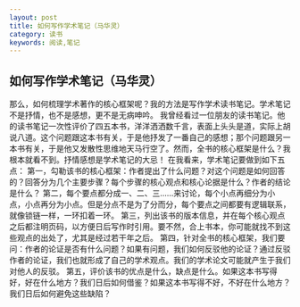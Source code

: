 ```yaml
---
layout: post
title: 如何写作学术笔记（马华灵）
category: 读书
keywords: 阅读,笔记
---
```


## 如何写作学术笔记（马华灵）

那么，如何梳理学术著作的核心框架呢？我的方法是写作学术读书笔记。学术笔记不是抒情，也不是感想，更不是无病呻吟。
我曾经看过一位朋友的读书笔记。他的读书笔记一次性评价了四五本书，洋洋洒洒数千言，表面上头头是道，实际上胡说八道。这个问题跟这本书有关，于是他抒发了一番自己的感想；那个问题跟另一本书有关，于是他又发散性思维地天马行空了。然而，全书的核心框架是什么？我根本就看不到。抒情感想是学术笔记的大忌！
在我看来，学术笔记要做到如下五点：
第一，勾勒该书的核心框架：作者提出了什么问题？对这个问题是如何回答的？回答分为几个主要步骤？每个步骤的核心观点和核心论据是什么？作者的结论是什么？
第二，每个要点都分成一、二、三……来讨论，每个小点再细分为小点，小点再分为小点。但是分点不是为了分而分，每个要点之间都要有逻辑联系，就像锁链一样，一环扣着一环。
第三，列出该书的版本信息，并在每个核心观点之后都注明页码，以方便日后写作时引用。要不然，合上书本，你可能就找不到这些观点的出处了，尤其是经过若干年之后。
第四，针对全书的核心框架，我们要问：作者的论证是否有什么问题？如果有问题，我们如何反驳他的论证？通过反驳作者的论证，我们也就形成了自己的学术观点。我们的学术论文可能就产生于我们对他人的反驳。
第五，评价该书的优点是什么，缺点是什么。如果这本书写得好，好在什么地方？我们日后如何借鉴？如果这本书写得不好，不好在什么地方？我们日后如何避免这些缺陷？